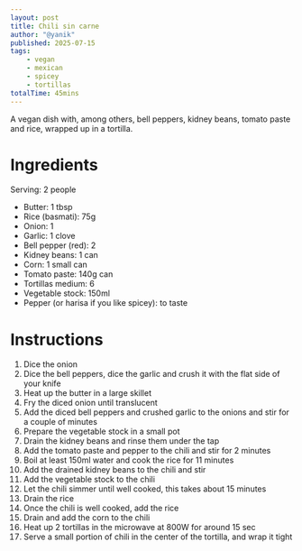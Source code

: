 ```yaml
---
layout: post
title: Chili sin carne
author: "@yanik"
published: 2025-07-15
tags:
    - vegan
    - mexican
    - spicey
    - tortillas
totalTime: 45mins
---
```

A vegan dish with, among others, bell peppers, kidney beans, tomato paste and rice, wrapped up in a tortilla.

<!--more-->

# Ingredients

Serving: 2 people

- Butter: 1 tbsp
- Rice (basmati): 75g
- Onion: 1
- Garlic: 1 clove
- Bell pepper (red): 2
- Kidney beans: 1 can
- Corn: 1 small can
- Tomato paste: 140g can
- Tortillas medium: 6
- Vegetable stock: 150ml
- Pepper (or harisa if you like spicey): to taste

# Instructions

1. Dice the onion
2. Dice the bell peppers, dice the garlic and crush it with the flat side of your knife
3. Heat up the butter in a large skillet
4. Fry the diced onion until translucent
5. Add the diced bell peppers and crushed garlic to the onions and stir for a couple of minutes
6. Prepare the vegetable stock in a small pot
7. Drain the kidney beans and rinse them under the tap
8. Add the tomato paste and pepper to the chili and stir for 2 minutes
9. Boil at least 150ml water and cook the rice for 11 minutes
10. Add the drained kidney beans to the chili and stir
11. Add the vegetable stock to the chili
12. Let the chili simmer until well cooked, this takes about 15 minutes
13. Drain the rice
14. Once the chili is well cooked, add the rice
15. Drain and add the corn to the chili
16. Heat up 2 tortillas in the microwave at 800W for around 15 sec
17. Serve a small portion of chili in the center of the tortilla, and wrap it tight

